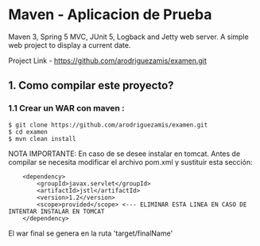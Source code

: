 # Maven - Aplicacion de Prueba
Maven 3, Spring 5 MVC, JUnit 5, Logback and Jetty web server. A simple web project to display a current date.

Project Link - https://github.com/arodriguezamis/examen.git


## 1. Como compilar este proyecto?

### 1.1 Crear un WAR con maven :
```
$ git clone https://github.com/arodriguezamis/examen.git
$ cd examen
$ mvn clean install
```
NOTA IMPORTANTE: En caso de se desee instalar en tomcat. Antes de compilar se necesita modificar el archivo pom.xml y sustituir esta sección:

<!-- Some containers like Tomcat don't have jstl library -->
		<dependency>
			<groupId>javax.servlet</groupId>
			<artifactId>jstl</artifactId>
			<version>1.2</version>
			<scope>provided</scope> <--- ELIMINAR ESTA LINEA EN CASO DE INTENTAR INSTALAR EN TOMCAT
		</dependency>



El war final se genera en la ruta 'target/finalName'

